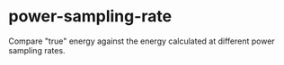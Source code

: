 # power-sampling-rate
Compare "true" energy against the energy calculated at different power sampling rates.
